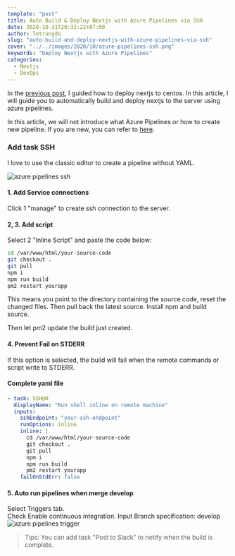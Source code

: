 ```yaml
---
template: "post"
title: Auto Build & Deploy Nextjs with Azure Pipelines via SSH
date: 2020-10-31T20:32:22+07:00
author: letrungdo
slug: "auto-build-and-deploy-nextjs-with-azure-pipelines-via-ssh"
cover: "../../images/2020/10/azure-pipelines-ssh.png"
keywords: "Deploy Nextjs with Azure Pipelines"
categories:
  - Nextjs
  - DevOps
---
```


In the [previous post](/how-to-deploy-nextjs-to-centos-apache), I guided how to deploy nextjs to centos.
In this article, I will guide you to automatically build and deploy nextjs to the server using azure pipelines.

In this article, we will not introduce what Azure Pipelines or how to create new pipeline.
If you are new, you can refer to <a href="https://docs.microsoft.com/en-us/azure/devops/pipelines/get-started/" target="_blank" rel="nofollow noopener">here</a>.

### Add task SSH

I love to use the classic editor to create a pipeline without YAML.

<img src="/media/2020/azure-pipelines-ssh.png" class="aligncenter size-full" alt="azure pipelines ssh" />

#### 1. Add Service connections

Click 1 "manage" to create ssh connection to the server.

#### 2, 3. Add script

Select 2 "Inline Script" and paste the code below:

```bash
cd /var/www/html/your-source-code
git checkout .
git pull
npm i
npm run build
pm2 restart yourapp
```

This means you point to the directory containing the source code, reset the changed files. Then pull back the latest source. Install npm and build source.

Then let pm2 update the build just created.

#### 4. Prevent Fail on STDERR

If this option is selected, the build will fail when the remote commands or script write to STDERR.

#### Complete yaml file

```yaml
- task: SSH@0
  displayName: "Run shell inline on remote machine"
  inputs:
    sshEndpoint: "your-ssh-endpoint"
    runOptions: inline
    inline: |
      cd /var/www/html/your-source-code
      git checkout .
      git pull
      npm i
      npm run build
      pm2 restart yourapp
    failOnStdErr: false
```

#### 5. Auto run pipelines when merge develop

Select Triggers tab.  
Check Enable continuous integration. Input Branch specification: develop
<img src="/media/2020/azure-pipelines-trigger.png" class="aligncenter size-full" alt="azure pipelines trigger" />

> Tips: You can add task "Post to Slack" to notify when the build is complete.
